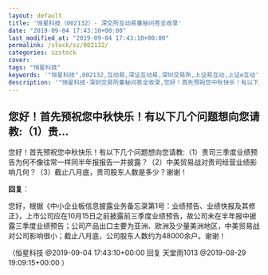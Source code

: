 ```yaml
---
layout: default
title: '恒星科技（002132）- 深交所互动易董秘问答全收录'
date: "2019-09-04 17:43:10+00:00"
last_modified_at: "2019-09-04 17:43:10+00:00"
permalink: /stock/sz/002132/
categories: szstock
cover: 
tags: "恒星科技"
keywords: '"恒星科技",002132,互动易,深证互动易,深圳交易所,上证易互动,上证e互动'
description: '"恒星科技-深圳交易所董秘问答全收录,您好！首先预祝您中秋快乐！有以下几个问题想向您请教:（1）贵司三季度业绩预告为何不像往常一样同半年报报告一并披露？（2）中美贸易战对贵司经营业绩影响几何？（3）截止八月底，贵司股东人数是多少？谢谢！"'
---
```


## 您好！首先预祝您中秋快乐！有以下几个问题想向您请教:（1）贵...

您好！首先预祝您中秋快乐！有以下几个问题想向您请教:（1）贵司三季度业绩预告为何不像往常一样同半年报报告一并披露？（2）中美贸易战对贵司经营业绩影响几何？（3）截止八月底，贵司股东人数是多少？谢谢！

**回复**：

您好，根据《中小企业板信息披露业务备忘录第1号：业绩预告、业绩快报及其修正》，上市公司应在10月15日之前披露前三季度业绩预告，故公司未在半年报中披露三季度业绩预告；公司产品出口主要为亚洲、欧洲及少量美洲地区，中美贸易战对公司影响很小；截止八月底，公司股东人数约为48000余户。谢谢！ 

（恒星科技  @2019-09-04 17:43:10+00:00 回复 天堂雨1013  @2019-08-29 19:09:15+00:00 ）


